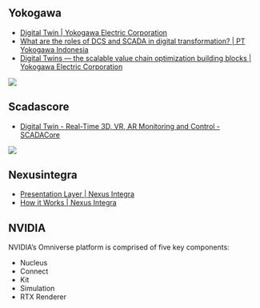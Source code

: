 ## Yokogawa
- [Digital Twin | Yokogawa Electric Corporation](https://www.yokogawa.com/solutions/solutions/digital-transformation/digital-twin/)
- [What are the roles of DCS and SCADA in digital transformation? | PT Yokogawa Indonesia](https://www.yokogawa.com/id/library/resources/white-papers/what-are-the-roles-of-dcs-and-scada-in-digital-transformation/)
- [Digital Twins — the scalable value chain optimization building blocks | Yokogawa Electric Corporation](https://www.yokogawa.com/library/resources/white-papers/digital-twins-the-scalable-value-chain-optimization-building-blocks/)

![](https://web-material3.yokogawa.com/1/30515/details/graph-itot-convergence.png)


## Scadascore
- [Digital Twin - Real-Time 3D, VR, AR Monitoring and Control - SCADACore](https://www.scadacore.com/live/features/digital-twin/)

![](https://www.scadacore.com/wp-content/uploads/live/digital-twin-wellsite-data.jpg)


## Nexusintegra
- [Presentation Layer | Nexus Integra](https://nexusintegra.io/product/presentation-layer/)
- [How it Works | Nexus Integra](https://nexusintegra.io/product/how-it-works/)


## NVIDIA
NVIDIA’s Omniverse platform is comprised of five key components: 
-   Nucleus
-   Connect
-   Kit
-   Simulation
-   RTX Renderer